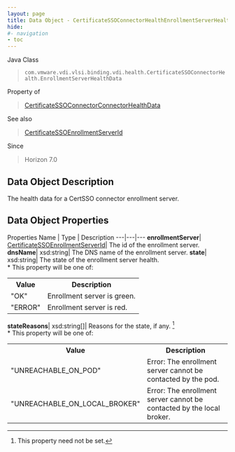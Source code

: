```yaml
---
layout: page
title: Data Object - CertificateSSOConnectorHealthEnrollmentServerHealthData
hide:
#- navigation
- toc
---
```






Java Class
> `com.vmware.vdi.vlsi.binding.vdi.health.CertificateSSOConnectorHealth.EnrollmentServerHealthData`

Property of
> [CertificateSSOConnectorConnectorHealthData](vdi.health.CertificateSSOConnectorHealth.ConnectorHealthData.md#field_detail)

See also
> [CertificateSSOEnrollmentServerId](vdi.entity.CertificateSSOEnrollmentServerId.md)

Since
> Horizon 7.0


## Data Object Description

The health data for a CertSSO connector enrollment server.

## Data Object Properties
Properties
Name |  Type |  Description
---|---|---
**enrollmentServer**| [CertificateSSOEnrollmentServerId](vdi.entity.CertificateSSOEnrollmentServerId.md)|  The id of the enrollment server.
**dnsName**|  xsd:string|  The DNS name of the enrollment server.
**state**|  xsd:string|  The state of the enrollment server health.<br>* This property will be one of:<br><table><tr><th>Value</th><th>Description</th></tr><tr><td>"OK"</td><td>Enrollment server is green.</td></tr><tr><td>"ERROR"</td><td>Enrollment server is red.</td></tr></table>
**stateReasons**|  xsd:string[]|  Reasons for the state, if any. [^1]<br>* This property will be one of:<br><table><tr><th>Value</th><th>Description</th></tr><tr><td>"UNREACHABLE_ON_POD"</td><td>Error: The enrollment server cannot be contacted by the pod.</td></tr><tr><td>"UNREACHABLE_ON_LOCAL_BROKER"</td><td>Error: The enrollment server cannot be contacted by the local broker.</td></tr></table>
 


 


[^1]: This property need not be set.